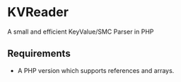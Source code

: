 # KVReader

A small and efficient KeyValue/SMC Parser in PHP

## Requirements

* A PHP version which supports references and arrays.